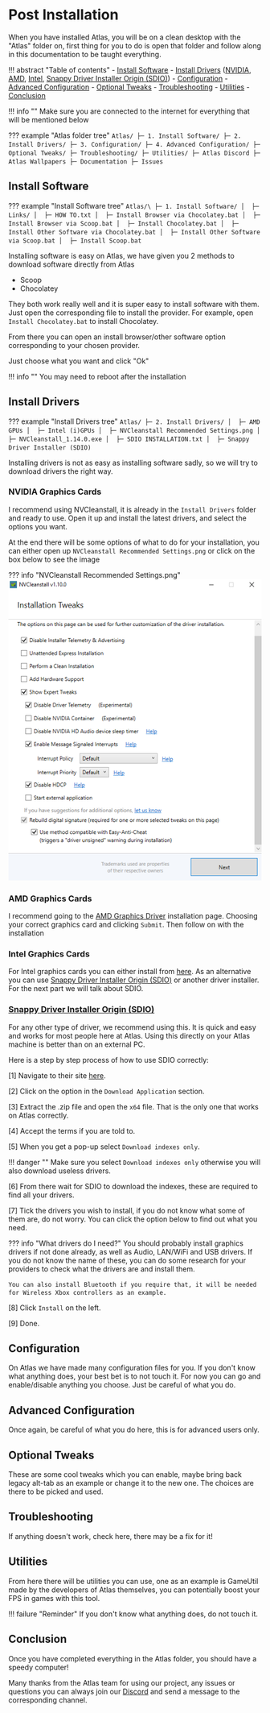 # Post Installation

When you have installed Atlas, you will be on a clean desktop with the "Atlas" folder on, first thing for you to do is open that folder and follow along in this documentation to be taught everything.

!!! abstract "Table of contents"
    - [Install Software](https://docs.atlasos.net/Post%20Installation/#install-software)
    - [Install Drivers](https://docs.atlasos.net/Post%20Installation/#install-drivers) ([NVIDIA](https://docs.atlasos.net/Post%20Installation/#nvidia-graphics-cards), [AMD](https://docs.atlasos.net/Post%20Installation/#amd-graphics-cards), [Intel](https://docs.atlasos.net/Post%20Installation/#intel-graphics-cards), [Snappy Driver Installer Origin (SDIO)](https://docs.atlasos.net/Post%20Installation/#snappy-driver-installer-origin-sdio))
    - [Configuration](https://docs.atlasos.net/Post%20Installation/#configuration)
    - [Advanced Configuration](https://docs.atlasos.net/Post%20Installation/#advanced-configuration)
    - [Optional Tweaks](https://docs.atlasos.net/Post%20Installation/#optional-tweaks)
    - [Troubleshooting](https://docs.atlasos.net/Post%20Installation/#troubleshooting)
    - [Utilities](https://docs.atlasos.net/Post%20Installation/#utilities)
    - [Conclusion](https://docs.atlasos.net/Post%20Installation/#conclusion)

!!! info ""
    Make sure you are connected to the internet for everything that will be mentioned below

??? example "Atlas folder tree"
    ```
    Atlas/
    ├─ 1. Install Software/
    ├─ 2. Install Drivers/
    ├─ 3. Configuration/
    ├─ 4. Advanced Configuration/
    ├─ Optional Tweaks/
    ├─ Troubleshooting/
    ├─ Utilities/
    ├─ Atlas Discord
    ├─ Atlas Wallpapers
    ├─ Documentation
    ├─ Issues
    ```

## Install Software

??? example "Install Software tree"
    ```
    Atlas/\
    ├─ 1. Install Software/
    │  ├─ Links/
    │  ├─ HOW TO.txt
    │  ├─ Install Browser via Chocolatey.bat
    │  ├─ Install Browser via Scoop.bat
    │  ├─ Install Chocolatey.bat
    │  ├─ Install Other Software via Chocolatey.bat
    │  ├─ Install Other Software via Scoop.bat
    │  ├─ Install Scoop.bat
    ```

Installing software is easy on Atlas, we have given you 2 methods to download software directly from Atlas
- Scoop
- Chocolatey

They both work really well and it is super easy to install software with them. Just open the corresponding file to install the provider. For example, open `Install Chocolatey.bat` to install Chocolatey.

From there you can open an install browser/other software option corresponding to your chosen provider.

Just choose what you want and click "Ok"

!!! info ""
    You may need to reboot after the installation

## Install Drivers

??? example "Install Drivers tree"
    ```
    Atlas/
    ├─ 2. Install Drivers/
    │  ├─ AMD GPUs
    │  ├─ Intel (i)GPUs
    │  ├─ NVCleanstall Recommended Settings.png
    │  ├─ NVCleanstall_1.14.0.exe
    │  ├─ SDIO INSTALLATION.txt
    │  ├─ Snappy Driver Installer (SDIO)
    ```

Installing drivers is not as easy as installing software sadly, so we will try to download drivers the right way.

### NVIDIA Graphics Cards
I recommend using NVCleanstall, it is already in the `Install Drivers` folder and ready to use. Open it up and install the latest drivers, and select the options you want. 

At the end there will be some options of what to do for your installation, you can either open up `NVCleanstall Recommended Settings.png` or click on the box below to see the image

??? info "NVCleanstall Recommended Settings.png"
    ![Recommended NVCleanstall Settings](https://github.com/Atlas-OS/Atlas/blob/main/src/Desktop/Atlas/2.%20Install%20Drivers/NVCleanstall%20Recommended%20Settings.png?raw=true)

### AMD Graphics Cards
I recommend going to the [AMD Graphics Driver](https://www.amd.com/en/support) installation page. Choosing your correct graphics card and clicking `Submit`. Then follow on with the installation

### Intel Graphics Cards
For Intel graphics cards you can either install from [here](https://www.intel.com/content/www/us/en/support/products/80939/graphics.html#211969). As an alternative you can use [Snappy Driver Installer Origin (SDIO)](https://www.glenn.delahoy.com/snappy-driver-installer-origin/) or another driver installer. For the next part we will talk about SDIO.

### [Snappy Driver Installer Origin (SDIO)](https://www.glenn.delahoy.com/snappy-driver-installer-origin/)
For any other type of driver, we recommend using this. It is quick and easy and works for most people here at Atlas. Using this directly on your Atlas machine is better than on an external PC. 

Here is a step by step process of how to use SDIO correctly:

[1] Navigate to their site [here](https://www.glenn.delahoy.com/snappy-driver-installer-origin/).

[2] Click on the option in the `Download Application` section.

[3] Extract the .zip file and open the `x64` file. That is the only one that works on Atlas correctly.

[4] Accept the terms if you are told to.

[5] When you get a pop-up select `Download indexes only`.

!!! danger ""
    Make sure you select `Download indexes only` otherwise you will also download useless drivers.

[6] From there wait for SDIO to download the indexes, these are required to find all your drivers.

[7] Tick the drivers you wish to install, if you do not know what some of them are, do not worry. You can click the option below to find out what you need.

??? info "What drivers do I need?"
    You should probably install graphics drivers if not done already, as well as Audio, LAN/WiFi and USB drivers. If you do not know the name of these, you can do some research for your providers to check what the drivers are and install them. 
    
    You can also install Bluetooth if you require that, it will be needed for Wireless Xbox controllers as an example.

[8] Click `Install` on the left.

[9] Done.

## Configuration

On Atlas we have made many configuration files for you. If you don't know what anything does, your best bet is to not touch it. For now you can go and enable/disable anything you choose. Just be careful of what you do.

## Advanced Configuration

Once again, be careful of what you do here, this is for advanced users only. 

## Optional Tweaks

These are some cool tweaks which you can enable, maybe bring back legacy alt-tab as an example or change it to the new one. The choices are there to be picked and used.

## Troubleshooting

If anything doesn't work, check here, there may be a fix for it!

## Utilities

From here there will be utilities you can use, one as an example is GameUtil made by the developers of Atlas themselves, you can potentially boost your FPS in games with this tool.

!!! failure "Reminder"
    If you don't know what anything does, do not touch it.

## Conclusion

Once you have completed everything in the Atlas folder, you should have a speedy computer!

Many thanks from the Atlas team for using our project, any issues or questions you can always join our [Discord](https://discord.com/servers/atlas-795710270000332800) and send a message to the corresponding channel.
